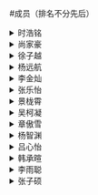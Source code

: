 #成员（排名不分先后）
<details>
  <summary>时浩铭</summary>
大才子
</details>

<details>
  <summary>尚家豪</summary>
纯情男高
</details>

<details>
  <summary>徐子越</summary>
鼓手，男主
</details>

<details>
  <summary>杨远航</summary>
后期制作，网站建设
</details>

<details>
  <summary>李金灿</summary>
吉他手
</details>

<details>
  <summary>张乐怡</summary>
小提琴
</details>

<details>
  <summary>景栊霄</summary>
长笛
</details>

<details>
  <summary>吴柯凝</summary>
unknown
</details>

<details>
  <summary>章傲雪</summary>
钢琴音乐制作，后勤
</details>

<details>
  <summary>杨智渊</summary>
吉他
</details>

<details>
  <summary>吕心怡</summary>
队草
</details>

<details>
  <summary>韩承暄</summary>
音乐制作+设计
</details>

<details>
  <summary>李雨聪</summary>
女主+旋律设计
</details>


<details>
  <summary>张子硕</summary>
unknown
</details>



